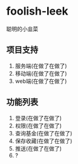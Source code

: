 # foolish-leek
聪明的小韭菜

## 项目支持

1. 服务端(在做了在做了)
2. 移动端(在做了在做了)
3. web端(在做了在做了)

## 功能列表

1. 登录(在做了在做了)
2. 权限(在做了在做了)
3. 查询基金(在做了在做了)
4. 保存收藏(在做了在做了)
5. 推送(在做了在做了)
6. ?
